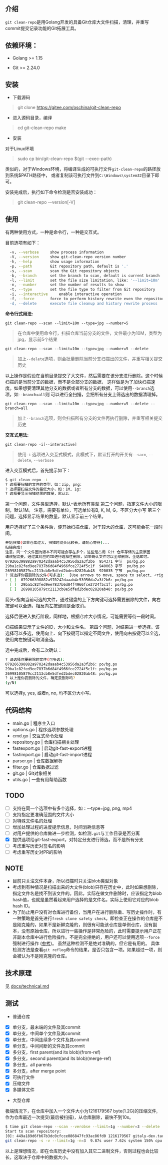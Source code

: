 ## 介绍

`git clean-repo`是用Golang开发的具备Git仓库大文件扫描，清理，并重写commit提交记录功能的Git拓展工具。

## 依赖环境：
+ Golang >= 1.15

+ Git >= 2.24.0

## 安装
+ 下载源码
> git clone https://gitee.com/oschina/git-clean-repo

+ 进入源码目录，编译
> cd git-clean-repo
> make

+ 安装

对于Linux环境
> sudo cp bin/git-clean-repo $(git --exec-path)

类似的，对于Windows环境，将编译生成的可执行文件`git-clean-repo`的路径放到系统$PATH路径中，
或者复制该可执行文件到`C:\Windows\system32`目录下即可。

安装完成后，执行如下命令检测是否安装成功：
> git clean-repo --version[-V]


## 使用

有两种使用方式，一种是命令行，一种是交互式。

目前选项有如下：
```bash
  -v, --verbose		show process information
  -V, --version		show git-clean-repo version number
  -h, --help		show usage information
  -p, --path		Git repository path, default is '.'
  -s, --scan		scan the Git repository objects
  -b, --branch		set the branch to scan, default is current branch
  -l, --limit		set the file size limitation, like: '--limit=10m'
  -n, --number		set the number of results to show
  -t, --type		set the file type to filter from Git repository
  -i, --interactive 	enable interactive operation
  -f, --force		force to perform history rewrite even the repository haven't backup
  -d, --delete		execute file cleanup and history rewrite process
```

**命令行式用法:**

`git clean-repo --scan --limit=10m --type=jpg --number=5`
> 在仓库中使用命令行，扫描仓库当前分支的文件，文件最小为10M，类型为jpg，显示前5个结果

`git clean-repo --scan --limit=10m --type=jpg --number=5 --delete`
> 加上`--delete`选项，则会批量删除当前分支扫描出的文件，并重写相关提交历史

以上操作是假设在当前目录提交了大文件，然后需要在该分支进行删除。这个时候扫描的是当前分支的数据，而不是全部分支的数据，
这样做是为了加快扫描速度。如果想要清理其他分支的数据或者所有分支的数据，可以使用`--branch`选项，如`--branch=all`则
可以进行全扫描，会把所有分支上筛选出的数据清理掉。

`git clean-repo --scan --limit=10m --type=jpg --number=5 --delete --branch=all`
> 加上`--branch`选项，则会扫描所有分支的文件再执行删除，并重写相关提交历史

**交互式用法:**

`git clean-repo -i[--interactive]`
> 使用`-i` 选项进入交互式模式，此模式下，默认打开的开关有`--sacn`, `--delete`, `--verbose`

进入交互模式后，首先提示如下：
```bash
$ git clean-repo -i
? 选择要扫描的文件的类型，如：zip, png:
? 选择要扫描文件的最低大小，如：1M, 1g:
? 选择要显示扫描结果的数量，默认3:
```
第一个问题，文件类型选择，默认`*`表示所有类型
第二个问题，指定文件大小的限制，默认1M。 注意，需要有单位，可选单位有B, K, M, G，不区分大小写
第三个问题，选择显示结果的数量，默认显示前三个结果。

用户选择好了三个条件后，便开始扫描仓库，对于较大的仓库，这可能会花一段时间。

```bash
开始扫描(如果仓库过大，扫描时间会比较长，请耐心等待)...
扫描完成!
注意，同一个文件因为版本不同可能会存在多个，这些是占用 Git 仓库存储的主要原因
请根据需要，通过其对应的ID进行选择性删除，如果确认文件可以全部删除，全选即可。
079266398882a970242daaab4c53956da2a3f2b6  954371 字节  po/bg.po
29ba1c82fed9ee7837b6d84f4966fce2724f5c1f  940063 字节  po/bg.po
26998105879cc2113cb8e5dfed2bdec02820ab48  920035 字节  po/bg.po
? 请选择你要删除的文件(可多选):  [Use arrows to move, space to select, <right> to all, <left> to none, type to filter, ? for more help]
> [ ]  079266398882a970242daaab4c53956da2a3f2b6: po/bg.po
  [ ]  29ba1c82fed9ee7837b6d84f4966fce2724f5c1f: po/bg.po
  [ ]  26998105879cc2113cb8e5dfed2bdec02820ab48: po/bg.po
```
箭头`>`指向当前可选的文件，通过键盘的上下方向键可选择需要删除的文件，向右按键可以全选，相反向左按键则是全取消。

选择后便进入执行阶段，同样地，根据仓库大小情况，可能需要等待一段时间。



扫描结果显示了文件的ID，大小和文件名。
第四个问题，对结果进一步选择。该选择可以多选，使用向上、向下按键可以指定不同文件，使用向右按键可以全选，使用向左按键可取消全选。

选中完成后，会有二次确认：
```bash
? 请选择你要删除的文件(可多选):
079266398882a970242daaab4c53956da2a3f2b6: po/bg.po
29ba1c82fed9ee7837b6d84f4966fce2724f5c1f: po/bg.po
26998105879cc2113cb8e5dfed2bdec02820ab48: po/bg.po
? 以上是你要删除的文件，确定要删除吗?
(y/N)
```
可以选择y, yes, 或者n, no, 均不区分大小写。

<!--
**LFS使用流程**
+ download and install
> https://github.com/git-lfs/git-lfs/releases
+ set up in machine
> git lfs install
+ track file
> git lfs track "*.mp4"
+ modify .gitattributes
> git add .gitattributes
+ normal git operation and the tracked file will upload to LFS server
> git add && git commit && git push


git lfs可以跟踪仓库中新加入的文件，而不会追踪历史提交中的文件
已经存在于提交历史中的大文件，如果想要使用LFS，需要用迁移：
> https://help.aliyun.com/document_detail/206890.html?spm=a2c4g.11186623.0.nextDoc.778d3f107TbPkx
+ mirate existing file in history
> git lfs migrate import --include="*.psd" --everything
+ push to remote
> git push origin main

使用LFS将历史中的某个文件纳入到LFS的追踪管理，此时会生成`.git/lfs/objects`保存该文件对象
然后对仓库过滤，删除文件
然后强制推送到远程仓库 -->


## 代码结构

+ main.go       | 程序主入口
+ options.go    | 程序选项参数处理
+ cmd.go        | 交互式命令处理
+ repository.go | 仓库扫描相关处理
+ fastexport.go | 启动git-fast-export进程
+ fastimport.go | 启动git-fast-import进程
+ parser.go     | 仓库数据解析
+ filter.go     | 仓库数据过滤
+ git.go        | Git对象相关
+ utils.go      | 一些有用帮助函数


## TODO
- [ ] 支持在同一个选项中有多个选择，如：--type=jpg, png, mp4
- [ ] 支持指定更准确范围的文件大小
- [ ] 对特殊文件名的处理
- [ ] 增加处理过程的进度提示信息，时间消耗信息等
- [ ] 对用户提供的仓库做进一步检测，如检测`.git`与工作目录是否分离
- [x] 提供选项给git-fast-export，对特定分支进行筛选，而不是所有分支
- [ ] 考虑重写历史对签名的影响
- [ ] 考虑重写历史对PR的影响

## NOTE
+ 目前只关注文件本身，所以扫描时只关注blob类型对象
+ 考虑到有种情况是扫描出来的大文件(blob)只存在历史中，此时如果想删除，指定文件名是找不到该文件的。因此，实际在做文件删除时，应该指定为blob hash值，也就是虽然看起来用户选择的是文件名，实际上使用它对应的blob hash ID。
+ 为了防止用户没有对仓库进行备份，当用户在进行删除重、写历史操作时，有一种策略是首先进行`fresh clone safety check`，即检查正在操作的仓库是不是刚克隆的，如果不是新鲜克隆的，则很有可能该仓库是单例仓库，没有副本，没有原始仓库，所以进行一些操作是非常危险的，此时需要提示用户正在非副本仓库中进行危险操作。不是完全拒绝的，用户还可以使用选项`--force`强制进行操作 ([参考](https://htmlpreview.github.io/?https://github.com/newren/git-filter-repo/blob/docs/html/git-filter-repo.html#FRESHCLONE))。
虽然这种检测不是绝对准确的，但它是有用的。
具体检测方法是查看`git reflog`命令的结果，是否只包含一项。如果超过一项，则会被认为不是刚克隆的仓库。

## 技术原理
见 [docs/technical.md](docs/technical.md)



## 测试

+ 普通仓库

- [x] 单分支，最末端的文件及其commit
- [x] 单分支，中间单个文件及其commit
- [x] 单分支，中间连续多个文件及其commit
- [x] 单分支，中间间断的文件及其commit
- [x] 多分支，first parent(and its blob)(from-ref)
- [x] 多分支，second parent(and its blob)(merge-ref)
- [x] 多分支，all parents
- [x] 多分支，after merge point
- [x] 可执行文件
- [x] 压缩文件
- [x] 多媒体文件

+ 大型仓库

极端情况下，在仓库中加入一个文件大小为1216179567 byte(1.2G)的压缩文件, 作为仓库最近一次提交(最后被扫描)，从仓库删除，最快不到10s。
```bash
$ time git clean-repo --scan --verobse --limit=1g --number=3 --delete
Start to scan repository:
[0]: 449a189d6fb67b3dc0cfcce086847fc93ac86fd0 1216179567 gitaly-dev.tar.gz
git clean-repo -s -v --limit=1g -n=3  9.87s user 7.62s system 150% cpu 11.651 total
```
以上是理想情况，即在仓库历史中没有加入其它二进制文件，否则过程也会比较长，这取决于仓库中的数据大小。
